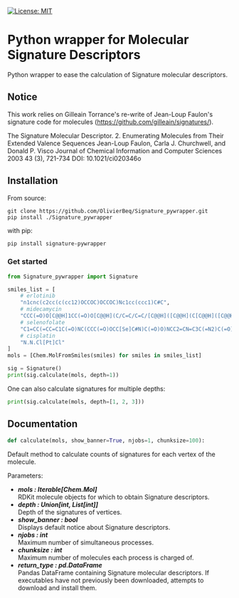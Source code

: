 [![License: MIT](https://img.shields.io/badge/License-MIT-yellow.svg)](https://opensource.org/licenses/MIT)

# Python wrapper for Molecular Signature Descriptors

Python wrapper to ease the calculation of Signature molecular descriptors.

## Notice

This work relies on Gilleain Torrance's re-write of Jean-Loup Faulon's signature code for molecules (https://github.com/gilleain/signatures/).

The Signature Molecular Descriptor. 2. Enumerating Molecules from Their Extended Valence Sequences
Jean-Loup Faulon, Carla J. Churchwell, and Donald P. Visco
Journal of Chemical Information and Computer Sciences 2003 43 (3), 721-734
DOI: 10.1021/ci020346o

## Installation

From source:

    git clone https://github.com/OlivierBeq/Signature_pywrapper.git
    pip install ./Signature_pywrapper

with pip:

```bash
pip install signature-pywrapper
```

### Get started

```python
from Signature_pywrapper import Signature

smiles_list = [
    # erlotinib
    "n1cnc(c2cc(c(cc12)OCCOC)OCCOC)Nc1cc(ccc1)C#C",
    # midecamycin
    "CCC(=O)O[C@@H]1CC(=O)O[C@@H](C/C=C/C=C/[C@@H]([C@@H](C[C@@H]([C@@H]([C@H]1OC)O[C@H]2[C@@H]([C@H]([C@@H]([C@H](O2)C)O[C@H]3C[C@@]([C@H]([C@@H](O3)C)OC(=O)CC)(C)O)N(C)C)O)CC=O)C)O)C",
    # selenofolate
    "C1=CC(=CC=C1C(=O)NC(CCC(=O)OCC[Se]C#N)C(=O)O)NCC2=CN=C3C(=N2)C(=O)NC(=N3)N",
    # cisplatin
    "N.N.Cl[Pt]Cl"
]
mols = [Chem.MolFromSmiles(smiles) for smiles in smiles_list]

sig = Signature()
print(sig.calculate(mols, depth=1))
```

One can also calculate signatures for multiple depths:
```python
print(sig.calculate(mols, depth=[1, 2, 3]))
```
## Documentation

```python
def calculate(mols, show_banner=True, njobs=1, chunksize=100):
```

Default method to calculate counts of signatures for each vertex of the molecule.

Parameters:

- ***mols  : Iterable[Chem.Mol]***  
  RDKit molecule objects for which to obtain Signature descriptors.
- ***depth  : Union[int, List[int]]***  
  Depth of the signatures of vertices.
- ***show_banner  : bool***  
  Displays default notice about Signature descriptors.
- ***njobs  : int***  
  Maximum number of simultaneous processes.
- ***chunksize  : int***  
  Maximum number of molecules each process is charged of.
- ***return_type  : pd.DataFrame***  
  Pandas DataFrame containing Signature molecular descriptors.
  If executables have not previously been downloaded, attempts to download and install them.
